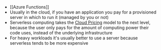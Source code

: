 - [[Azure Functions]]
- Usually in the cloud, if you have an application you pay for a provisioned server in which to run it (managed by you or not)
- Serverless computing takes the [Cloud Pricing](Cloud%20Pricing.md) model to the next level, because the user only pays for the amount of computing power their code uses, instead of the underlying infrastructure
- For heavy workloads it's usually better to use a server because serverless tends to be more expensive